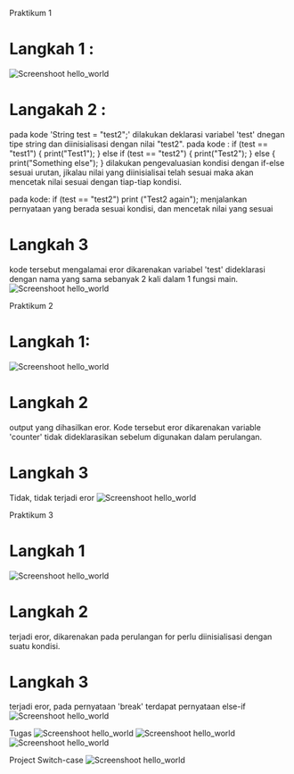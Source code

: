 Praktikum 1
# Langkah 1 :
![Screenshoot hello_world](docs/Screenshot(2191).png)

# Langakah 2 :
pada kode 'String test = "test2";' dilakukan deklarasi variabel 'test' dnegan tipe string dan diinisialisasi dengan nilai "test2".
pada kode :
 if (test == "test1") {
     print("Test1");
 } else if (test == "test2") {
     print("Test2");
 } else {
     print("Something else");
}
dilakukan pengevaluasian kondisi dengan if-else sesuai urutan, jikalau nilai yang diinisialisai telah sesuai maka akan mencetak nilai sesuai dengan tiap-tiap kondisi.

pada kode:
if (test == "test2") print ("Test2 again");
menjalankan pernyataan yang berada sesuai kondisi, dan mencetak nilai yang sesuai


# Langkah 3
kode tersebut mengalamai eror dikarenakan variabel 'test' dideklarasi dengan nama yang sama sebanyak 2 kali dalam 1 fungsi main.
![Screenshoot hello_world](docs/Screenshot(2192).png)



Praktikum 2
# Langkah 1:
![Screenshoot hello_world](docs/Screenshot(2193).png)

# Langkah 2
output yang dihasilkan eror. Kode tersebut eror dikarenakan variable 'counter' tidak dideklarasikan sebelum digunakan dalam perulangan.



# Langkah 3
Tidak, tidak terjadi eror
![Screenshoot hello_world](docs/Screenshot(2194).png)


Praktikum 3
# Langkah 1
![Screenshoot hello_world](docs/Screenshot(2195).png)

# Langkah 2
terjadi eror, dikarenakan pada perulangan for perlu diinisialisasi dengan suatu kondisi.

# Langkah 3
terjadi eror, pada pernyataan 'break' terdapat pernyataan else-if
![Screenshoot hello_world](docs/Screenshot(2196).png)

Tugas 
![Screenshoot hello_world](docs/Screenshot(2197).png)
![Screenshoot hello_world](docs/Screenshot(2198).png)
![Screenshoot hello_world](docs/Screenshot(2199).png)

Project Switch-case
![Screenshoot hello_world](docs/Screenshot(2200).png)
